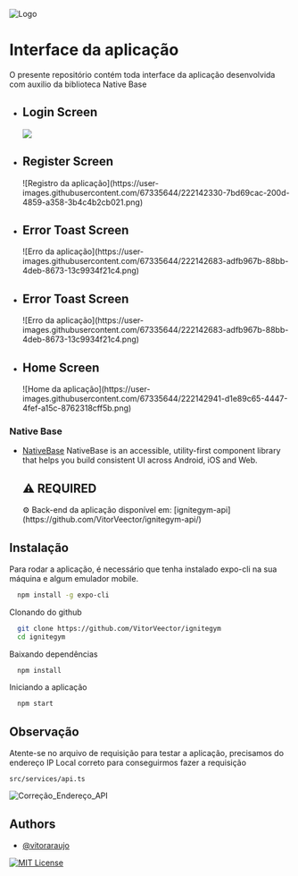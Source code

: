 ![Logo](https://i.imgur.com/bVNfB5p.png)

# Interface da aplicação

O presente repositório contém toda interface da aplicação desenvolvida com auxilio da biblioteca Native Base

<div>
  <ul>
    <li>
      <div>
        <h2>Login Screen</h2>
        <img src="https://user-images.githubusercontent.com/67335644/222142166-e817ba7c-29e3-4222-83ac-5828b76200fe.png">
      </div>
    </li>
    <li>
      <div>
        <h2>Register Screen</h2>
        ![Registro da aplicação](https://user-images.githubusercontent.com/67335644/222142330-7bd69cac-200d-4859-a358-3b4c4b2cb021.png)
      </div>
    </li>
    <li>
      <div>
        <h2>Error Toast Screen</h2>
        ![Erro da aplicação](https://user-images.githubusercontent.com/67335644/222142683-adfb967b-88bb-4deb-8673-13c9934f21c4.png)
      </div>
    </li>
    <li>
      <div>
        <h2>Error Toast Screen</h2>
        ![Erro da aplicação](https://user-images.githubusercontent.com/67335644/222142683-adfb967b-88bb-4deb-8673-13c9934f21c4.png)
      </div>
    </li>
    <li>
      <div>
        <h2>Home Screen</h2>
        ![Home da aplicação](https://user-images.githubusercontent.com/67335644/222142941-d1e89c65-4447-4fef-a15c-8762318cff5b.png)
      </div>
    </li>
  </ul>
</div>

### Native Base

- [NativeBase](https://nativebase.io/)
  <label>
  NativeBase is an accessible, utility-first component library that helps you build consistent UI across Android, iOS and Web.
  </label>

  <label>
    <h2>⚠️ REQUIRED</h2>
     ⚙️ Back-end da aplicação disponível em: [ignitegym-api](https://github.com/VitorVeector/ignitegym-api/)
  </label>
  

## Instalação

Para rodar a aplicação, é necessário que tenha instalado expo-cli na sua máquina e algum emulador mobile.

```bash
  npm install -g expo-cli
```

Clonando do github

```bash
  git clone https://github.com/VitorVeector/ignitegym
  cd ignitegym
```

Baixando dependências

```bash
  npm install
```

Iniciando a aplicação

```bash
  npm start
```

## Observação

Atente-se no arquivo de requisição para testar a aplicação, precisamos do endereço IP Local correto para conseguirmos fazer a requisição

`` src/services/api.ts `` 

![Correção_Endereço_API](https://i.imgur.com/Nc6jchJ.png)



## Authors

- [@vitoraraujo](https://www.github.com/vitorveector)

[![MIT License](https://img.shields.io/badge/License-MIT-green.svg)](https://choosealicense.com/licenses/mit/)
